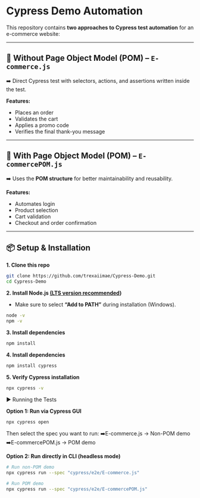 # Cypress Demo Automation  

This repository contains **two approaches to Cypress test automation** for an e-commerce website:  

---

## 🔹 Without Page Object Model (POM) – `E-commerce.js`  
➡️ Direct Cypress test with selectors, actions, and assertions written inside the test.  

**Features:**  
- Places an order  
- Validates the cart  
- Applies a promo code  
- Verifies the final thank-you message  

---

## 🔹 With Page Object Model (POM) – `E-commercePOM.js`  
➡️ Uses the **POM structure** for better maintainability and reusability.  

**Features:**  
- Automates login  
- Product selection  
- Cart validation  
- Checkout and order confirmation  

---

## 📦 Setup & Installation  

**1. Clone this repo**  
```bash
git clone https://github.com/trexaiimae/Cypress-Demo.git
cd Cypress-Demo
```
**2. Install Node.js [(LTS version recommended]([url](https://nodejs.org/en)))**  
- Make sure to select **“Add to PATH”** during installation (Windows). 
```bash
node -v
npm -v
```

**3. Install dependencies**  
```bash
npm install
```
**4. Install dependencies**  
```bash
npm install cypress
```

**5. Verify Cypress installation**  
```bash
npx cypress -v
```

▶️ Running the Tests

**Option 1: Run via Cypress GUI**  
```bash
npx cypress open
```
Then select the spec you want to run:
➡️E-commerce.js → Non-POM demo
➡️E-commercePOM.js → POM demo


**Option 2: Run directly in CLI (headless mode)**  
```bash
# Run non-POM demo
npx cypress run --spec "cypress/e2e/E-commerce.js"

# Run POM demo
npx cypress run --spec "cypress/e2e/E-commercePOM.js"
```

